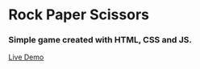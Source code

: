# **Rock Paper Scissors**

### Simple game created with HTML, CSS and JS.

[Live Demo](https://ventorix.github.io/Rock-Paper-Scissors/)
